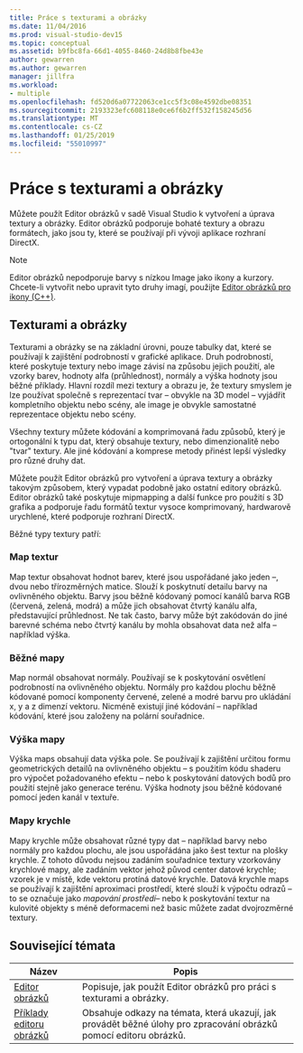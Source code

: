 ```yaml
---
title: Práce s texturami a obrázky
ms.date: 11/04/2016
ms.prod: visual-studio-dev15
ms.topic: conceptual
ms.assetid: b9fbc8fa-66d1-4055-8460-24d8b8fbe43e
author: gewarren
ms.author: gewarren
manager: jillfra
ms.workload:
- multiple
ms.openlocfilehash: fd520d6a07722063ce1cc5f3c08e4592dbe08351
ms.sourcegitcommit: 2193323efc608118e0ce6f6b2ff532f158245d56
ms.translationtype: MT
ms.contentlocale: cs-CZ
ms.lasthandoff: 01/25/2019
ms.locfileid: "55010997"
---
```

# <a name="work-with-textures-and-images"></a>Práce s texturami a obrázky

Můžete použít Editor obrázků v sadě Visual Studio k vytvoření a úprava textury a obrázky. Editor obrázků podporuje bohaté textury a obrazu formátech, jako jsou ty, které se používají při vývoji aplikace rozhraní DirectX.

> [!NOTE]
> Editor obrázků nepodporuje barvy s nízkou Image jako ikony a kurzory. Chcete-li vytvořit nebo upravit tyto druhy imagí, použijte [Editor obrázků pro ikony (C++)](/cpp/windows/image-editor-for-icons).

## <a name="textures-and-images"></a>Texturami a obrázky

Texturami a obrázky se na základní úrovni, pouze tabulky dat, které se používají k zajištění podrobností v grafické aplikace. Druh podrobností, které poskytuje textury nebo image závisí na způsobu jejich použití, ale vzorky barev, hodnoty alfa (průhlednost), normály a výška hodnoty jsou běžné příklady. Hlavní rozdíl mezi textury a obrazu je, že textury smyslem je lze používat společně s reprezentací tvar – obvykle na 3D model – vyjádřit kompletního objektu nebo scény, ale image je obvykle samostatné reprezentace objektu nebo scény.

Všechny textury můžete kódování a komprimovaná řadu způsobů, který je ortogonální k typu dat, který obsahuje textury, nebo dimenzionalitě nebo "tvar" textury. Ale jiné kódování a komprese metody přinést lepší výsledky pro různé druhy dat.

Můžete použít Editor obrázků pro vytvoření a úprava textury a obrázky takovým způsobem, který vypadat podobně jako ostatní editory obrázků. Editor obrázků také poskytuje mipmapping a další funkce pro použití s 3D grafika a podporuje řadu formátů textur vysoce komprimovaný, hardwarově urychlené, které podporuje rozhraní DirectX.

Běžné typy textury patří:

### <a name="texture-maps"></a>Map textur

Map textur obsahovat hodnot barev, které jsou uspořádané jako jeden –, dvou nebo třírozměrných matice. Slouží k poskytnutí detailu barvy na ovlivněného objektu. Barvy jsou běžně kódovaný pomocí kanálů barva RGB (červená, zelená, modrá) a může jich obsahovat čtvrtý kanálu alfa, představující průhlednost. Ne tak často, barvy může být zakódován do jiné barevné schéma nebo čtvrtý kanálu by mohla obsahovat data než alfa – například výška.

### <a name="normal-maps"></a>Běžné mapy

Map normál obsahovat normály. Používají se k poskytování osvětlení podrobností na ovlivněného objektu. Normály pro každou plochu běžně kódované pomocí komponenty červené, zelené a modré barvu pro ukládání x, y a z dimenzí vektoru. Nicméně existují jiné kódování – například kódování, které jsou založeny na polární souřadnice.

### <a name="height-maps"></a>Výška mapy

Výška maps obsahují data výška pole. Se používají k zajištění určitou formu geometrických detailů na ovlivněného objektu – s použitím kódu shaderu pro výpočet požadovaného efektu – nebo k poskytování datových bodů pro použití stejně jako generace terénu. Výška hodnoty jsou běžně kódované pomocí jeden kanál v textuře.

### <a name="cube-maps"></a>Mapy krychle

Mapy krychle může obsahovat různé typy dat – například barvy nebo normály pro každou plochu, ale jsou uspořádána jako šest textur na plošky krychle. Z tohoto důvodu nejsou zadáním souřadnice textury vzorkovány krychlové mapy, ale zadáním vektor jehož původ center datové krychle; vzorek je v místě, kde vektoru protíná datové krychle. Datová krychle maps se používají k zajištění aproximaci prostředí, které slouží k výpočtu odrazů – to se označuje jako *mapování prostředí*– nebo k poskytování textur na kulovité objekty s méně deformacemi než basic můžete zadat dvojrozměrné textury.

## <a name="related-topics"></a>Související témata

|Název|Popis|
|-----------|-----------------|
|[Editor obrázků](../designers/image-editor.md)|Popisuje, jak použít Editor obrázků pro práci s texturami a obrázky.|
|[Příklady editoru obrázků](../designers/image-editor-examples.md)|Obsahuje odkazy na témata, která ukazují, jak provádět běžné úlohy pro zpracování obrázků pomocí editoru obrázků.|